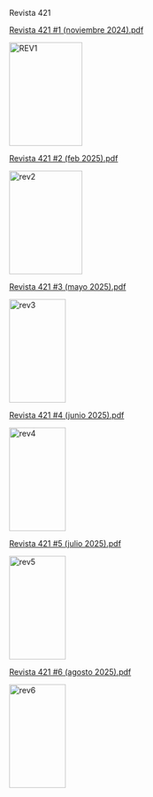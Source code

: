 Revista 421

[Revista 421 #1 (noviembre 2024).pdf](https://github.com/user-attachments/files/22349135/Revista.421.1.noviembre.2024.pdf)

<img width="132" height="187" alt="REV1" src="https://github.com/user-attachments/assets/ddf470c1-b4fe-4abc-a7e3-695d170a9649" />


[Revista 421 #2 (feb 2025).pdf](https://github.com/user-attachments/files/22349137/Revista.421.2.feb.2025.pdf)

<img width="132" height="187" alt="rev2" src="https://github.com/user-attachments/assets/54e97dfa-1bb2-446b-866a-612664c89b90" />


[Revista 421 #3 (mayo 2025).pdf](https://github.com/user-attachments/files/22349190/Revista.421.3.mayo.2025.pdf)

<img width="102" height="187" alt="rev3" src="https://github.com/user-attachments/assets/c3cb9ffc-e8d6-4760-a7eb-f5933fe7c4fa" />


[Revista 421 #4 (junio 2025).pdf](https://github.com/user-attachments/files/22349170/Revista.421.4.junio.2025.pdf)

<img width="102" height="187" alt="rev4" src="https://github.com/user-attachments/assets/a85cd3a5-bfd9-426a-87f5-7e65aa51d971" />


[Revista 421 #5 (julio 2025).pdf](https://github.com/user-attachments/files/22349175/Revista.421.5.julio.2025.pdf)

<img width="102" height="187" alt="rev5" src="https://github.com/user-attachments/assets/468d235b-74d6-433d-bc5a-46b3847de2c9" />


[Revista 421 #6 (agosto 2025).pdf](https://github.com/user-attachments/files/22349182/Revista.421.6.agosto.2025.pdf)

<img width="102" height="187" alt="rev6" src="https://github.com/user-attachments/assets/4c272ad5-3046-4d49-b125-9aedf7bb3d35" />

